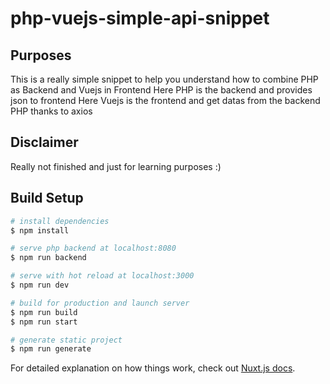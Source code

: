 # php-vuejs-simple-api-snippet

## Purposes

This is a really simple snippet to help you understand how to combine PHP as Backend and Vuejs in Frontend 
Here PHP is the backend and provides json to frontend
Here Vuejs is the frontend and get datas from the backend PHP thanks to axios

## Disclaimer

Really not finished and just for learning purposes :)

## Build Setup

```bash
# install dependencies
$ npm install

# serve php backend at localhost:8080
$ npm run backend

# serve with hot reload at localhost:3000
$ npm run dev

# build for production and launch server
$ npm run build
$ npm run start

# generate static project
$ npm run generate
```

For detailed explanation on how things work, check out [Nuxt.js docs](https://nuxtjs.org).
